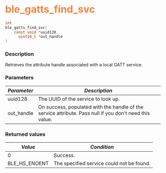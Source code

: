 ## <font color="#F2853F" style="font-size:24pt">ble\_gatts\_find\_svc</font>

```c
int
ble_gatts_find_svc(
    const void *uuid128,
      uint16_t *out_handle
)
```

### Description

Retrieves the attribute handle associated with a local GATT service. 

### Parameters

| *Parameter* | *Description* |
|-------------|---------------|
| uuid128 | The UUID of the service to look up. |
| out\_handle | On success, populated with the handle of the service attribute.  Pass null if you don't need this value. |

### Returned values

| *Value* | *Condition* |
|---------|-------------|
| 0 | Success. |
| BLE\_HS\_ENOENT | The specified service could not be found. |
